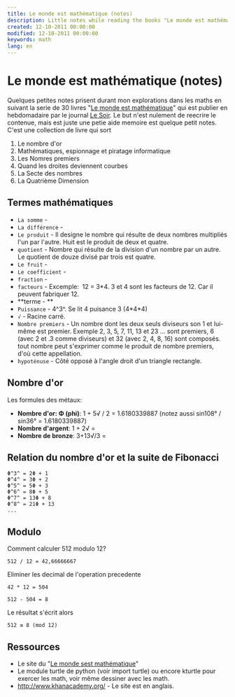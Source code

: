 ```yaml
---
title: Le monde est mathématique (notes)
description: Little notes while reading the books "Le monde est mathématique"
created: 12-10-2011 00:00:00
modified: 12-10-2011 00:00:00
keywords: math
lang: en
---
```


# Le monde est mathématique (notes)

Quelques petites notes prisent durant mon explorations dans les maths en suivant la serie de 30 livres "[Le monde est mathématique](http://www.lesoir.be/services/minisites/collectionMath/)"
qui est publier en hebdomadaire par le journal [Le Soir](http://www.lesoir.be). Le but n\'est nulement de reecrire le contenue, mais est juste une petie aide memoire est quelque petit notes. C'est une collection de livre qui sort

1.  Le nombre d\'or
2.  Mathématiques, espionnage et piratage informatique
3.  Les Nomres premiers
4.  Quand les droites deviennent courbes
5.  La Secte des nombres
6.  La Quatrième Dimension

## Termes mathématiques

- `La somme` -
- `La différence` - 
- `Le produit` - Il designe le nombre qui résulte de deux nombres multipliés l\'un par l\'autre. Huit est le produit de deux et quatre.
- `quotient` - Nombre qui résulte de la division d\'un nombre par un autre. Le quotient de douze divisé par trois est quatre.
- `Le fruit` - 
- `Le coefficient` -
- `fraction` -
- `facteurs` - Excemple:  12 = 3*4. 3 et 4 sont les facteurs de 12. Car il peuvent fabriquer 12.
- **terme - **
- `Puissance` - 4^3^. Se lit 4 puisance 3 (4\*4\*4)
- `√` - Racine carré.
- `Nombre premiers` - Un nombre dont les deux seuls diviseurs son 1
    et lui-même est premier. Exemple 2, 3, 5, 7, 11, 13 et 23 \... sont
    premiers, 6 (avec 2 et .3 comme diviseurs) et 32 (avec 2, 4, 8, 16)
    sont composés. tout nombre peut s\'exprimer comme le produit de
    nombre premiers, d\'où cette appellation.
- `hypoténuse` - Côté opposé à l\'angle droit d\'un triangle
    rectangle. 

## Nombre d'or

Les formules des métaux: 

- **Nombre d\'or: Φ (phi)**: 1 + 5√ / 2 = 1.6180339887 (notez
    aussi sin108° / sin36° = 1.6180339887)
- **Nombre d\'argent**: 1 + 2√ =
- **Nombre de bronze**: 3+13√/3 =

## Relation du nombre d\'or et la suite de Fibonacci

    Φ^3^ = 2Φ + 1
    Φ^4^ = 3Φ + 2
    Φ^5^ = 5Φ + 3 
    Φ^6^ = 8Φ + 5
    Φ^7^ = 13Φ + 8
    Φ^8^ = 21Φ + 13
    ...

## Modulo

Comment calculer 512 modulo 12?

    512 / 12 = 42,66666667

Eliminer les decimal de l'operation precedente

    42 * 12 = 504

    512 - 504 = 8

Le résultat s\'écrit alors

    512 ≡ 8 (mod 12)


## Ressources

* Le site du \"[Le monde sest mathématique](http://www.lesoir.be/services/minisites/collectionMath/)\"
* Le module turtle de python (voir import turtle) ou encore kturtle pour exercer les math, voir même dessiner avec les math.
* <http://www.khanacademy.org/> - Le site est en anglais.
